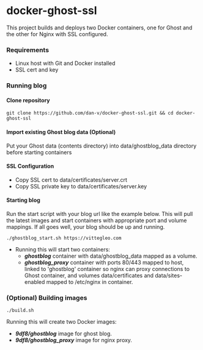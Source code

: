 docker-ghost-ssl
================
This project builds and deploys two Docker containers, one for Ghost and the other for Nginx with SSL configured.

### Requirements
* Linux host with Git and Docker installed
* SSL cert and key

### Running blog

#### Clone repository 

    git clone https://github.com/dan-v/docker-ghost-ssl.git && cd docker-ghost-ssl

#### Import existing Ghost blog data (Optional) 
Put your Ghost data (contents directory) into data/ghostblog_data directory before starting containers

#### SSL Configuration
* Copy SSL cert to data/certificates/server.crt
* Copy SSL private key to data/certificates/server.key

#### Starting blog
Run the start script with your blog url like the example below. This will pull the latest images and start containers with appropriate port and volume mappings. If all goes well, your blog should be up and running.

    ./ghostblog_start.sh https://vittegleo.com
    
* Running this will start two containers:
    * ***ghostblog*** container with data/ghostblog_data mapped as a volume.
    * ***ghostblog_proxy*** container with ports 80/443 mapped to host, linked to 'ghostblog' container so nginx can proxy connections to Ghost container, and volumes data/certificates and data/sites-enabled mapped to /etc/nginx in container.

### (Optional) Building images

    ./build.sh
    
  Running this will create two Docker images:
  * ***9df8/ghostblog*** image for ghost blog.
  * ***9df8/ghostblog_proxy*** image for nginx proxy. 
